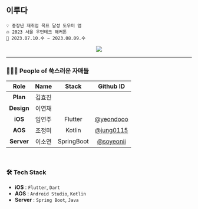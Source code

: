 ## 이루다
```
💡 중장년 재취업 목표 달성 도우미 앱
🔥 2023 서울 우먼테크 해커톤
📆 2023.07.10.수 ~ 2023.08.09.수
```

<div align="center">
  <a href="https://hits.seeyoufarm.com"><img src="https://hits.seeyoufarm.com/api/count/incr/badge.svg?url=https%3A%2F%2Fgithub.com%2Fwomentech-hackathon%2FWomentech_AOS&count_bg=%238CA7FF&title_bg=%235C82FC&icon=micro-dot-blog.svg&icon_color=%23FFDC62&title=%EC%9D%B4%EB%A3%A8%EB%8B%A4&edge_flat=false"/></a>
</div>

---

### 👩🏻‍💻 People of 쑥스러운 자매들
| Role | Name | Stack | Github ID |
| :------------: | :------------: | :------------: | :------------: |
| **Plan** | 김효진 |  |  |  
| **Design** | 이연재 |  |  |
| **iOS** | 임연주 | Flutter | [@yeondooo](https://github.com/yeondooo) |
| **AOS** | 조정미 | Kotlin | [@jung0115](https://github.com/jung0115) |
| **Server** | 이소연 | SpringBoot | [@soyeonii](https://github.com/soyeonii) |

<br/>

### 🛠️ Tech Stack
- **iOS** : `Flutter`, `Dart`  
- **AOS** : `Android Studio`, `Kotlin`  
- **Server** : `Spring Boot`, `Java`  
